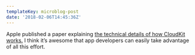 ```yaml
---
templateKey: microblog-post
date: '2018-02-06T14:45:36Z'
---
```


Apple published a paper explaining [the technical details of how CloudKit works.](http://www.vldb.org/pvldb/vol11/p540-shraer.pdf) I think it’s awesome that app developers can easily take advantage of all this effort.

